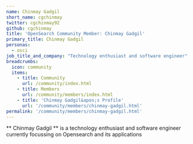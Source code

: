 ```yaml
---
name: Chinmay Gadgil
short_name: cgchinmay
twitter: cgchinmay92
github: cgchinmay
title: 'OpenSearch Community Member: Chinmay Gadgil'
primary_title: Chinmay Gadgil
personas:
  - osci
job_title_and_company: "Technology enthusiast and software engineer"
breadcrumbs:
  icon: community
  items:
    - title: Community
      url: /community/index.html
    - title: Members
      url: /community/members/index.html
    - title: 'Chinmay Gadgil&apos;s Profile'
      url: '/community/members/chinmay-gadgil.html'
permalink: '/community/members/chinmay-gadgil.html'
---
```

** Chinmay Gadgil ** is a technology enthusiast and software engineer currently focussing on Opensearch and its applications
